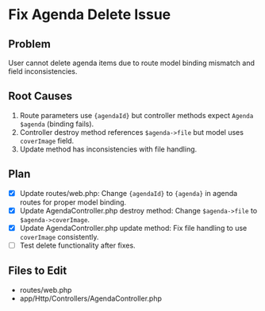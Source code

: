 # Fix Agenda Delete Issue

## Problem
User cannot delete agenda items due to route model binding mismatch and field inconsistencies.

## Root Causes
1. Route parameters use `{agendaId}` but controller methods expect `Agenda $agenda` (binding fails).
2. Controller destroy method references `$agenda->file` but model uses `coverImage` field.
3. Update method has inconsistencies with file handling.

## Plan
- [x] Update routes/web.php: Change `{agendaId}` to `{agenda}` in agenda routes for proper model binding.
- [x] Update AgendaController.php destroy method: Change `$agenda->file` to `$agenda->coverImage`.
- [x] Update AgendaController.php update method: Fix file handling to use `coverImage` consistently.
- [ ] Test delete functionality after fixes.

## Files to Edit
- routes/web.php
- app/Http/Controllers/AgendaController.php
